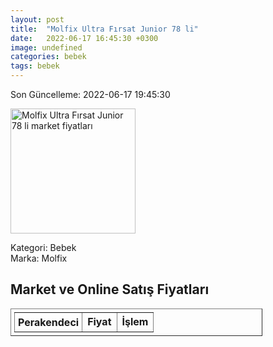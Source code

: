 ```yaml
---
layout: post
title:  "Molfix Ultra Fırsat Junior 78 li"
date:   2022-06-17 16:45:30 +0300
image: undefined
categories: bebek
tags: bebek
---
```


Son Güncelleme: 2022-06-17 19:45:30

<img src="undefined" width="200" alt="Molfix Ultra Fırsat Junior 78 li market fiyatları" />

Kategori: Bebek
<br />
Marka: Molfix

<h2>Market ve Online Satış Fiyatları</h2>

<table border="1" style="padding: 5px;width:80%;">
  <tr>
    <td style="padding: 5px;"><strong>Perakendeci</strong></td>
    <td><strong>Fiyat</strong></td>
    <td><strong>İşlem</strong></td>
  </tr>
  
</table>
